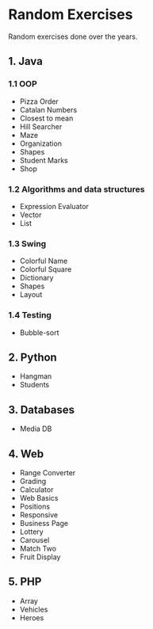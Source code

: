 # Random Exercises
Random exercises done over the years. 

## 1. Java

### 1.1 OOP
* Pizza Order
* Catalan Numbers
* Closest to mean
* Hill Searcher
* Maze
* Organization
* Shapes
* Student Marks
* Shop

### 1.2 Algorithms and data structures
* Expression Evaluator
* Vector
* List

### 1.3 Swing
* Colorful Name
* Colorful Square
* Dictionary
* Shapes
* Layout

### 1.4 Testing
* Bubble-sort

## 2. Python
* Hangman
* Students

## 3. Databases

* Media DB

## 4. Web

* Range Converter
* Grading
* Calculator
* Web Basics
* Positions
* Responsive
* Business Page
* Lottery
* Carousel
* Match Two
* Fruit Display

## 5. PHP

* Array
* Vehicles
* Heroes
